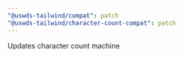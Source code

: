 ```yaml
---
"@uswds-tailwind/compat": patch
"@uswds-tailwind/character-count-compat": patch
---
```


Updates character count machine

